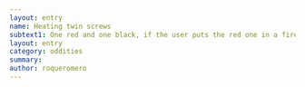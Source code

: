 ```yaml
---
layout: entry 
name: Heating twin screws
subtext1: One red and one black, if the user puts the red one in a fire, the black one will get equally hot. 10 Meters maximum between the screws or it will not work.
layout: entry
category: oddities
summary: 
author: roqueromero
---
```


